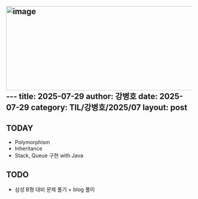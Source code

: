 <img width="618" height="228" alt="image" src="https://github.com/user-attachments/assets/5f6572ef-414a-4072-8d43-b95dd9eb0e26" /> ---
 title: 2025-07-29
 author: 강병호
 date: 2025-07-29
 category: TIL/강병호/2025/07
 layout: post
 ---


 ## TODAY

 - Polymorphism
 - Inheritance
 - Stack, Queue 구현 with Java

## TODO

- 삼성 B형 대비 문제 풀기 + blog 풀이

